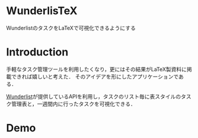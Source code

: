 # WunderlisTeX
WunderlistのタスクをLaTeXで可視化できるようにする


# Introduction

手軽なタスク管理ツールを利用したくなり，更にはその結果がLaTeX製資料に掲載できれば嬉しいと考えた．
そのアイデアを形にしたアプリケーションである．

[Wunderlist](https://www.wunderlist.com)が提供しているAPIを利用し，タスクのリスト毎に表スタイルのタスク管理表と，一週間内に行ったタスクを可視化できる．


# Demo

[](https://github.com/ustato/WunderlisTeX/blob/master/demo/screenshot_1.png)
